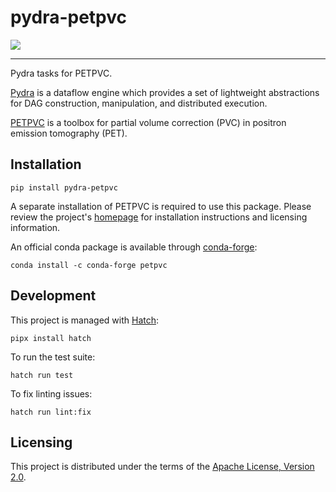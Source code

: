 # pydra-petpvc

![][status-test]

----

Pydra tasks for PETPVC.

[Pydra][pydra] is a dataflow engine which provides
a set of lightweight abstractions for DAG
construction, manipulation, and distributed execution.

[PETPVC][petpvc] is a toolbox for partial volume correction (PVC)
in positron emission tomography (PET).

## Installation

```console
pip install pydra-petpvc
```

A separate installation of PETPVC is required to use this package.
Please review the project's [homepage][petpvc] for installation instructions and licensing information.

An official conda package is available through [conda-forge][petpvc-conda]:

```console
conda install -c conda-forge petpvc
```

## Development

This project is managed with [Hatch][hatch]:

```console
pipx install hatch
```

To run the test suite:

```console
hatch run test
```

To fix linting issues:

```console
hatch run lint:fix
```

## Licensing

This project is distributed under the terms of the [Apache License, Version 2.0][license].

[hatch]: https://hatch.pypa.io/

[license]: https://spdx.org/licenses/Apache-2.0.html

[petpvc]: https://github.com/UCL/PETPVC

[petpvc-conda]: https://anaconda.org/conda-forge/petpvc

[pydra]: https://pydra.readthedocs.io/

[status-test]: https://github.com/aramis-lab/pydra-petpvc/actions/workflows/test.yaml/badge.svg
